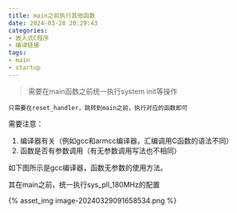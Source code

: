 ```yaml
---
title: main之前执行其他函数
date: 2024-03-28 20:29:43
categories:
- 嵌入式C程序
- 编译链接
tags:
- main
- startup
---
```


> 需要在main函数之前统一执行system init等操作

`只需要在reset_handler，跳转到main之前，执行对应的函数即可`

需要注意：

1. 编译器有关（例如gcc和armcc编译器，汇编调用C函数的语法不同）
2. 函数是否有参数调用（有无参数调用写法也不相同）

如下图所示是gcc编译器，函数无参数的使用方法。

其在main之前，统一执行sys_pll_180MHz的配置

{% asset_img image-20240329091658534.png %}


